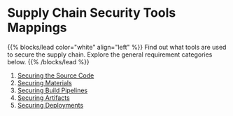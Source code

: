 # Supply Chain Security Tools Mappings

{{% blocks/lead color="white" align="left" %}}
Find out what tools are used to secure the supply chain. Explore the general requirement categories below.
{{% /blocks/lead %}}

1. [Securing the Source Code](securing-source-code.md)
2. [Securing Materials](securing-materials.md)
3. [Securing Build Pipelines](securing-build-pipelines.md)
4. [Securing Artifacts](securing-artifacts.md)
5. [Securing Deployments](securing-deployments.md)
